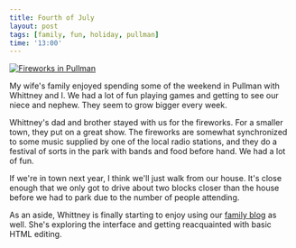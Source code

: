 ```yaml
---
title: Fourth of July
layout: post
tags: [family, fun, holiday, pullman]
time: '13:00'
---
```


<a href="http://www.flickr.com/photos/jason_and_whittney/4764572461/" title="IMG_3970_cropped by Jason and Whittney, on Flickr"><img class="img_right" src="http://farm5.static.flickr.com/4099/4764572461_514cf196fd.jpg" alt="Fireworks in Pullman"></a>

My wife's family enjoyed spending some of the weekend in Pullman with Whittney and I.  We had a lot of fun playing games and getting to see our niece and nephew.  They seem to grow bigger every week.

Whittney's dad and brother stayed with us for the fireworks.  For a smaller town, they put on a great show.  The fireworks are somewhat synchronized to some music supplied by one of the local radio stations, and they do a festival of sorts in the park with bands and food before hand.  We had a lot of fun.

If we're in town next year, I think we'll just walk from our house.  It's close enough that we only got to drive about two blocks closer than the house before we had to park due to the number of people attending.

As an aside, Whittney is finally starting to enjoy using our [family blog] as well.  She's exploring the interface and getting reacquainted with basic HTML editing.

[family blog]:http://www.graham-clan.net
